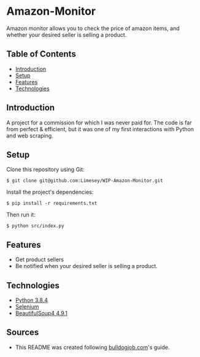 # Amazon-Monitor

Amazon monitor allows you to check the price of amazon items, and whether your desired seller is selling a product.

## Table of Contents

- [Introduction](#introduction)
- [Setup](#setup)
- [Features](#features)
- [Technologies](#technologies)

## Introduction

A project for a commission for which I was never paid for.
The code is far from perfect & efficient, but it was one of my first interactions with Python and web scraping.

## Setup

Clone this repository using Git:

```
$ git clone git@github.com:Limesey/WIP-Amazon-Monitor.git
```

Install the project's dependencies:

```
$ pip install -r requirements.txt
```

Then run it:

```
$ python src/index.py
```

## Features

- Get product sellers
- Be notified when your desired seller is selling a product.

## Technologies

- [Python 3.8.4](https://www.python.org/)
- [Selenium](https://pythonspot.com/selenium/)
- [BeautifulSoup4 4.9.1](https://pypi.org/project/beautifulsoup4/)

## Sources

- This README was created following [bulldogjob.com](https://bulldogjob.com/news/449-how-to-write-a-good-readme-for-your-github-project)'s guide.
